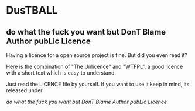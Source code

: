 # DusTBALL
## do what the fuck you want but DonT Blame Author pubLic Licence

Having a licence for a open source project is fine. But did you even read it?

Here is the combination of "The Unlicence" and "WTFPL", a good licence with a short text which is easy to understand.

Just read the LICENCE file by yourself. If you want to use it keep in mind, its released under

*do what the fuck you want but DonT Blame Author pubLic Licence*
